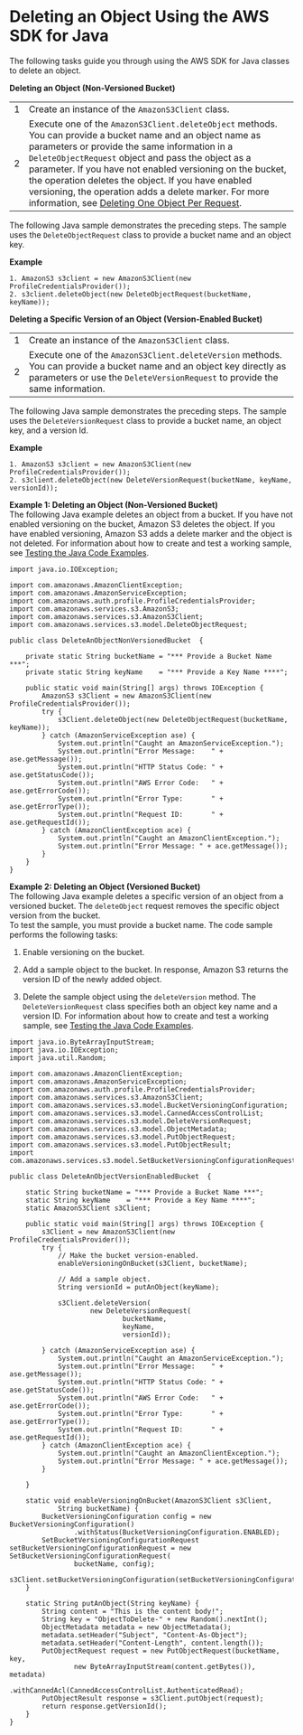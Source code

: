 # Deleting an Object Using the AWS SDK for Java<a name="DeletingOneObjectUsingJava"></a>

The following tasks guide you through using the AWS SDK for Java classes to delete an object\. 


**Deleting an Object \(Non\-Versioned Bucket\)**  

|  |  | 
| --- |--- |
|  1  |  Create an instance of the `AmazonS3Client` class\.   | 
|  2  |  Execute one of the `AmazonS3Client.deleteObject` methods\. You can provide a bucket name and an object name as parameters or provide the same information in a `DeleteObjectRequest` object and pass the object as a parameter\. If you have not enabled versioning on the bucket, the operation deletes the object\. If you have enabled versioning, the operation adds a delete marker\. For more information, see [Deleting One Object Per Request](DeletingOneObject.md)\.  | 

The following Java sample demonstrates the preceding steps\. The sample uses the `DeleteObjectRequest` class to provide a bucket name and an object key\.

**Example**  

```
1. AmazonS3 s3client = new AmazonS3Client(new ProfileCredentialsProvider());        
2. s3client.deleteObject(new DeleteObjectRequest(bucketName, keyName));
```


**Deleting a Specific Version of an Object \(Version\-Enabled Bucket\)**  

|  |  | 
| --- |--- |
|  1  |  Create an instance of the `AmazonS3Client` class\.   | 
|  2  |  Execute one of the `AmazonS3Client.deleteVersion` methods\. You can provide a bucket name and an object key directly as parameters or use the `DeleteVersionRequest` to provide the same information\.  | 

The following Java sample demonstrates the preceding steps\. The sample uses the `DeleteVersionRequest` class to provide a bucket name, an object key, and a version Id\.

**Example**  

```
1. AmazonS3 s3client = new AmazonS3Client(new ProfileCredentialsProvider());        
2. s3client.deleteObject(new DeleteVersionRequest(bucketName, keyName, versionId));
```

**Example 1: Deleting an Object \(Non\-Versioned Bucket\)**  
The following Java example deletes an object from a bucket\. If you have not enabled versioning on the bucket, Amazon S3 deletes the object\. If you have enabled versioning, Amazon S3 adds a delete marker and the object is not deleted\. For information about how to create and test a working sample, see [Testing the Java Code Examples](UsingTheMPDotJavaAPI.md#TestingJavaSamples)\.   

```
import java.io.IOException;

import com.amazonaws.AmazonClientException;
import com.amazonaws.AmazonServiceException;
import com.amazonaws.auth.profile.ProfileCredentialsProvider;
import com.amazonaws.services.s3.AmazonS3;
import com.amazonaws.services.s3.AmazonS3Client;
import com.amazonaws.services.s3.model.DeleteObjectRequest;

public class DeleteAnObjectNonVersionedBucket  {

    private static String bucketName = "*** Provide a Bucket Name ***";
    private static String keyName    = "*** Provide a Key Name ****"; 

    public static void main(String[] args) throws IOException {
        AmazonS3 s3Client = new AmazonS3Client(new ProfileCredentialsProvider());
        try {
            s3Client.deleteObject(new DeleteObjectRequest(bucketName, keyName));
        } catch (AmazonServiceException ase) {
            System.out.println("Caught an AmazonServiceException.");
            System.out.println("Error Message:    " + ase.getMessage());
            System.out.println("HTTP Status Code: " + ase.getStatusCode());
            System.out.println("AWS Error Code:   " + ase.getErrorCode());
            System.out.println("Error Type:       " + ase.getErrorType());
            System.out.println("Request ID:       " + ase.getRequestId());
        } catch (AmazonClientException ace) {
            System.out.println("Caught an AmazonClientException.");
            System.out.println("Error Message: " + ace.getMessage());
        }
    }
}
```

**Example 2: Deleting an Object \(Versioned Bucket\)**  
The following Java example deletes a specific version of an object from a versioned bucket\. The `deleteObject` request removes the specific object version from the bucket\.   
To test the sample, you must provide a bucket name\. The code sample performs the following tasks:  

1. Enable versioning on the bucket\.

1. Add a sample object to the bucket\. In response, Amazon S3 returns the version ID of the newly added object\.

1. Delete the sample object using the `deleteVersion` method\. The `DeleteVersionRequest` class specifies both an object key name and a version ID\.
For information about how to create and test a working sample, see [Testing the Java Code Examples](UsingTheMPDotJavaAPI.md#TestingJavaSamples)\.   

```
import java.io.ByteArrayInputStream;
import java.io.IOException;
import java.util.Random;

import com.amazonaws.AmazonClientException;
import com.amazonaws.AmazonServiceException;
import com.amazonaws.auth.profile.ProfileCredentialsProvider;
import com.amazonaws.services.s3.AmazonS3Client;
import com.amazonaws.services.s3.model.BucketVersioningConfiguration;
import com.amazonaws.services.s3.model.CannedAccessControlList;
import com.amazonaws.services.s3.model.DeleteVersionRequest;
import com.amazonaws.services.s3.model.ObjectMetadata;
import com.amazonaws.services.s3.model.PutObjectRequest;
import com.amazonaws.services.s3.model.PutObjectResult;
import com.amazonaws.services.s3.model.SetBucketVersioningConfigurationRequest;

public class DeleteAnObjectVersionEnabledBucket  {

    static String bucketName = "*** Provide a Bucket Name ***";
    static String keyName    = "*** Provide a Key Name ****"; 
    static AmazonS3Client s3Client;
    
    public static void main(String[] args) throws IOException {
        s3Client = new AmazonS3Client(new ProfileCredentialsProvider());
        try {
            // Make the bucket version-enabled.
            enableVersioningOnBucket(s3Client, bucketName);
            
            // Add a sample object.
            String versionId = putAnObject(keyName);

            s3Client.deleteVersion(
                    new DeleteVersionRequest(
                            bucketName, 
                            keyName,
                            versionId));
            
        } catch (AmazonServiceException ase) {
            System.out.println("Caught an AmazonServiceException.");
            System.out.println("Error Message:    " + ase.getMessage());
            System.out.println("HTTP Status Code: " + ase.getStatusCode());
            System.out.println("AWS Error Code:   " + ase.getErrorCode());
            System.out.println("Error Type:       " + ase.getErrorType());
            System.out.println("Request ID:       " + ase.getRequestId());
        } catch (AmazonClientException ace) {
            System.out.println("Caught an AmazonClientException.");
            System.out.println("Error Message: " + ace.getMessage());
        }

    }
    
    static void enableVersioningOnBucket(AmazonS3Client s3Client,
            String bucketName) {
        BucketVersioningConfiguration config = new BucketVersioningConfiguration()
                .withStatus(BucketVersioningConfiguration.ENABLED);
        SetBucketVersioningConfigurationRequest setBucketVersioningConfigurationRequest = new SetBucketVersioningConfigurationRequest(
                bucketName, config);
        s3Client.setBucketVersioningConfiguration(setBucketVersioningConfigurationRequest);
    }
    
    static String putAnObject(String keyName) {
        String content = "This is the content body!";
        String key = "ObjectToDelete-" + new Random().nextInt();
        ObjectMetadata metadata = new ObjectMetadata();
        metadata.setHeader("Subject", "Content-As-Object");
        metadata.setHeader("Content-Length", content.length());
        PutObjectRequest request = new PutObjectRequest(bucketName, key,
                new ByteArrayInputStream(content.getBytes()), metadata)
                .withCannedAcl(CannedAccessControlList.AuthenticatedRead);
        PutObjectResult response = s3Client.putObject(request);
        return response.getVersionId();
    }
}
```